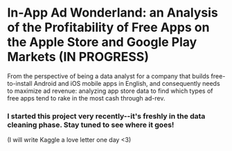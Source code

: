 # In-App Ad Wonderland: an Analysis of the Profitability of Free Apps on the Apple Store and Google Play Markets (IN PROGRESS)
From the perspective of being a data analyst for a company that builds free-to-install Android and iOS mobile apps in English, and consequently needs to maximize ad revenue: analyzing app store data to find which types of free apps tend to rake in the most cash through ad-rev.  
### I started this project very recently--it's freshly in the data cleaning phase. Stay tuned to see where it goes!  
(I will write Kaggle a love letter one day <3)
